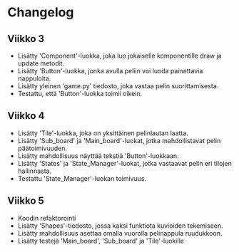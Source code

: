# Changelog

## Viikko 3
- Lisätty 'Component'-luokka, joka luo jokaiselle komponentille draw ja update metodit.
- Lisätty 'Button'-luokka, jonka avulla peliin voi luoda painettavia nappuloita.
- Lisätty yleinen 'game.py' tiedosto, joka vastaa pelin suorittamisesta.
- Testattu, että 'Button'-luokka toimii oikein.

## Viikko 4
- Lisätty 'Tile'-luokka, joka on yksittäinen pelinlautan laatta.
- Lisätty 'Sub_board' ja 'Main_board'-luokat, jotka mahdollistavat pelin päätoimivuuden.
- Lisätty mahdollisuus näyttää tekstiä 'Button'-luokkaan.
- Lisätty 'States' ja 'State_Manager'-luokat, jotka vastaavat pelin eri tilojen hallinnasta.
- Testattu 'State_Manager'-luokan toimivuus.

## Viikko 5
- Koodin refaktorointi
- Lisätty 'Shapes'-tiedosto, jossa kaksi funktiota kuvioiden tekemiseen.
- Lisätty mahdollisuus asettaa omalla vuorolla pelinappula ruudukkoon.
- Lisätty testejä 'Main_board', 'Sub_board' ja 'Tile'-luokille